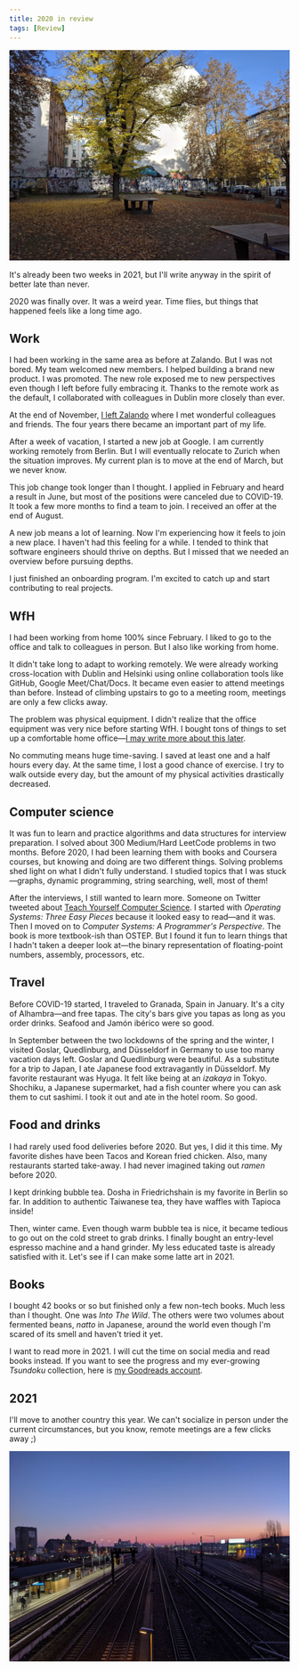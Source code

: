 ```yaml
---
title: 2020 in review
tags: [Review]
---
```


![Park with yellow leaves](/images/2020-park-yellow-leaves.jpg)

It's already been two weeks in 2021, but I'll write anyway in the spirit of better late than never.

2020 was finally over. It was a weird year. Time flies, but things that happened feels like a long time ago.

## Work

I had been working in the same area as before at Zalando. But I was not bored. My team welcomed new members. I helped building a brand new product. I was promoted. The new role exposed me to new perspectives even though I left before fully embracing it. Thanks to the remote work as the default, I collaborated with colleagues in Dublin more closely than ever.

At the end of November, [I left Zalando](/blog/2020/11/30/4-years-at-zalando/) where I met wonderful colleagues and friends. The four years there became an important part of my life.

After a week of vacation, I started a new job at Google. I am currently working remotely from Berlin. But I will eventually relocate to Zurich when the situation improves. My current plan is to move at the end of March, but we never know.

This job change took longer than I thought. I applied in February and heard a result in June, but most of the positions were canceled due to COVID-19. It took a few more months to find a team to join. I received an offer at the end of August.

A new job means a lot of learning. Now I'm experiencing how it feels to join a new place. I haven't had this feeling for a while. I tended to think that software engineers should thrive on depths. But I missed that we needed an overview before pursuing depths.

I just finished an onboarding program. I'm excited to catch up and start contributing to real projects.

## WfH

I had been working from home 100% since February. I liked to go to the office and talk to colleagues in person. But I also like working from home.

It didn't take long to adapt to working remotely. We were already working cross-location with Dublin and Helsinki using online collaboration tools like GitHub, Google Meet/Chat/Docs. It became even easier to attend meetings than before. Instead of climbing upstairs to go to a meeting room, meetings are only a few clicks away.

The problem was physical equipment. I didn't realize that the office equipment was very nice before starting WfH. I bought tons of things to set up a comfortable home office—[I may write more about this later](/blog/2021/01/17/home-office-ergonomics/).

No commuting means huge time-saving. I saved at least one and a half hours every day. At the same time, I lost a good chance of exercise. I try to walk outside every day, but the amount of my physical activities drastically decreased.

## Computer science

It was fun to learn and practice algorithms and data structures for interview preparation. I solved about 300 Medium/Hard LeetCode problems in two months. Before 2020, I had been learning them with books and Coursera courses, but knowing and doing are two different things. Solving problems shed light on what I didn't fully understand. I studied topics that I was stuck—graphs, dynamic programming, string searching, well, most of them!

After the interviews, I still wanted to learn more. Someone on Twitter tweeted about [Teach Yourself Computer Science](https://teachyourselfcs.com/). I started with _Operating Systems: Three Easy Pieces_ because it looked easy to read—and it was. Then I moved on to _Computer Systems: A Programmer's Perspective_. The book is more textbook-ish than OSTEP. But I found it fun to learn things that I hadn't taken a deeper look at—the binary representation of floating-point numbers, assembly, processors, etc.

## Travel

Before COVID-19 started, I traveled to Granada, Spain in January. It's a city of Alhambra—and free tapas. The city's bars give you tapas as long as you order drinks. Seafood and Jamón ibérico were so good.

In September between the two lockdowns of the spring and the winter, I visited Goslar, Quedlinburg, and Düsseldorf in Germany to use too many vacation days left. Goslar and Quedlinburg were beautiful. As a substitute for a trip to Japan, I ate Japanese food extravagantly in Düsseldorf. My favorite restaurant was Hyuga. It felt like being at an _izakaya_ in Tokyo. Shochiku, a Japanese supermarket, had a fish counter where you can ask them to cut sashimi. I took it out and ate in the hotel room. So good.

## Food and drinks

I had rarely used food deliveries before 2020. But yes, I did it this time. My favorite dishes have been Tacos and Korean fried chicken. Also, many restaurants started take-away. I had never imagined taking out _ramen_ before 2020.

I kept drinking bubble tea. Dosha in Friedrichshain is my favorite in Berlin so far. In addition to authentic Taiwanese tea, they have waffles with Tapioca inside!

Then, winter came. Even though warm bubble tea is nice, it became tedious to go out on the cold street to grab drinks. I finally bought an entry-level espresso machine and a hand grinder. My less educated taste is already satisfied with it. Let's see if I can make some latte art in 2021.

## Books

I bought 42 books or so but finished only a few non-tech books. Much less than I thought. One was _Into The Wild_. The others were two volumes about fermented beans, _natto_ in Japanese, around the world even though I'm scared of its smell and haven't tried it yet.

I want to read more in 2021. I will cut the time on social media and read books instead. If you want to see the progress and my ever-growing _Tsundoku_ collection, here is [my Goodreads account](https://www.goodreads.com/user/show/57764964-shuhei-kagawa).

## 2021

I'll move to another country this year. We can't socialize in person under the current circumstances, but you know, remote meetings are a few clicks away ;)

![A station in Berlin](/images/2020-station.jpg)
